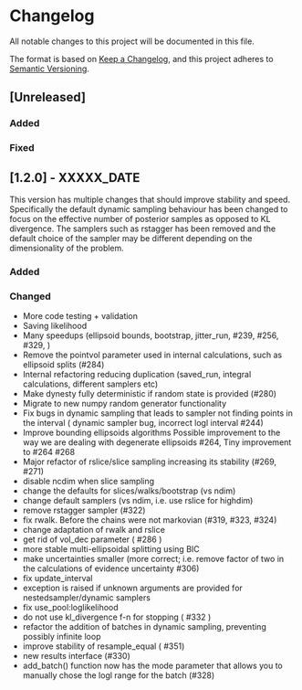 # Changelog


All notable changes to this project will be documented in this file.

The format is based on [Keep a Changelog](https://keepachangelog.com/en/1.0.0/),
and this project adheres to [Semantic Versioning](https://semver.org/spec/v2.0.0.html).

## [Unreleased]

### Added

### Fixed

## [1.2.0] - XXXXX_DATE

This version has multiple changes that should improve stability and speed.
Specifically the default dynamic sampling behaviour has been changed to
focus on the effective number of posterior samples as opposed to KL divergence.
The samplers such as rstagger has been removed and the default choice of the sampler may be different depending on the dimensionality of the problem.


### Added

### Changed

- More code testing + validation
- Saving likelihood
- Many speedups (ellipsoid bounds, bootstrap, jitter_run, #239, #256, #329, )
- Remove the pointvol parameter used in internal calculations, such as ellipsoid splits (#284)
- Internal refactoring reducing duplication (saved_run, integral calculations, different samplers etc)
- Make dynesty fully deterministic if random state is provided (#280)
- Migrate to new numpy random generator functionality
- Fix bugs in dynamic sampling that leads to sampler not finding points in the interval ( dynamic sampler bug, incorrect logl interval #244)
- Improve bounding ellipsoids algorithms Possible improvement to the way we are dealing with degenerate ellipsoids #264, Tiny improvement to #264 #268
- Major refactor of rslice/slice sampling increasing its stability (#269, #271)
- disable ncdim when slice sampling
- change the defaults for slices/walks/bootstrap (vs ndim)
- change default samplers (vs ndim, i.e. use rslice for highdim)
- remove rstagger sampler (#322)
- fix rwalk. Before the chains were not markovian (#319, #323, #324)
- change adaptation of rwalk and rslice
- get rid of vol_dec parameter ( #286 )
- more stable multi-ellipsoidal splitting using BIC 
- make uncertainties smaller (more correct; i.e. remove factor of two in the calculations of evidence uncertainty #306)
- fix update_interval
- exception is raised if unknown arguments are provided for nestedsampler/dynamic samplers
- fix use_pool:loglikelihood
- do not use  kl_divergence f-n for stopping ( #332 )
- refactor the addition of batches in dynamic sampling, preventing possibly infinite loop
- improve stability of resample_equal ( #351)
- new results interface (#330)
- add_batch() function now has the mode parameter that allows you to manually chose the logl range for the batch (#328) 
